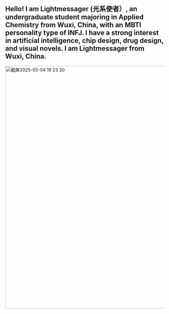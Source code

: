 ## Hello! I am Lightmessager (光系使者）, an undergraduate student majoring in Applied Chemistry from Wuxi, China, with an MBTI personality type of INFJ. I have a strong interest in artificial intelligence, chip design,  drug design, and visual novels. I am Lightmessager from Wuxi, China. 
<img width="773" alt="截屏2025-05-04 19 23 30" src="https://github.com/user-attachments/assets/3f3216a9-1119-455b-b3bd-7ce47038f11e" />
